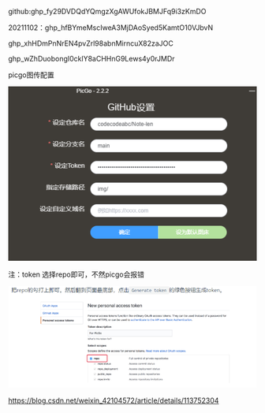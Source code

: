 github: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

20211102：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



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

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

picgo图传配置

![image-20211014194259523](https://raw.githubusercontent.com/codecodeabc/Note-len/main/img/image-20211014194259523.png)

注：token 选择repo即可，不然picgo会报错

![image-20211106132743489](https://raw.githubusercontent.com/codecodeabc/Note-len/main/img/202111061327548.png)

https://blog.csdn.net/weixin_42104572/article/details/113752304